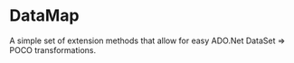 # DataMap
A simple set of extension methods that allow for easy ADO.Net DataSet => POCO transformations.
